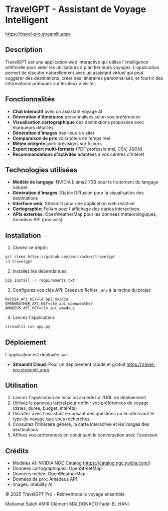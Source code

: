 # TravelGPT - Assistant de Voyage Intelligent
https://travel-pro.streamlit.app/

## Description
TravelGPT est une application web interactive qui utilise l'intelligence artificielle pour aider les utilisateurs à planifier leurs voyages. L'application permet de discuter naturellement avec un assistant virtuel qui peut suggérer des destinations, créer des itinéraires personnalisés, et fournir des informations pratiques sur les lieux à visiter.

## Fonctionnalités

- **Chat interactif** avec un assistant voyage AI
- **Génération d'itinéraires** personnalisés selon vos préférences
- **Visualisation cartographique** des destinations proposées avec marqueurs détaillés
- **Génération d'images** des lieux à visiter
- **Comparaison de prix** vols/hôtels en temps réel
- **Météo intégrée** avec prévisions sur 5 jours
- **Export rapport multi-formats** (PDF professionnel, CSV, JSON)
- **Recommandations d'activités** adaptées à vos centres d'intérêt

## Technologies utilisées

- **Modèle de langage**: NVIDIA Llama2 70B pour le traitement du langage naturel
- **Génération d'images**: Stable Diffusion pour la visualisation des destinations
- **Interface web**: Streamlit pour une application web réactive
- **Cartographie**: Folium pour l'affichage des cartes interactives
- **APIs externes**: OpenWeatherMap pour les données météorologiques, Amadeus API (prix vols)

## Installation

1. Clonez ce dépôt:
```bash
git clone https://github.com/amirzacker/travelgpt
cd travelgpt
```

2. Installez les dépendances:
```bash
pip install -r requirements.txt
```

3. Configurez vos clés API:
Créez un fichier `.env` à la racine du projet:
```
NVIDIA_API_KEY=lé_api_nvidia
OPENWEATHER_API_KEY=clé_api_openweather
AMADEUS_API_KEY=clé_api_amadeus
```

4. Lancez l'application:
```bash
streamlit run app.py
```

## Déploiement

L'application est déployée sur:

- **Streamlit Cloud**: Pour un déploiement rapide et gratuit https://travel-pro.streamlit.app/

## Utilisation

1. Lancez l'application en local ou accédez à l'URL de déploiement
2. Utilisez le panneau latéral pour définir vos préférences de voyage (dates, durée, budget, intérêts)
3. Discutez avec l'assistant en posant des questions ou en décrivant le type de voyage que vous recherchez
4. Consultez l'itinéraire généré, la carte interactive et les images des destinations
5. Affinez vos préférences en continuant la conversation avec l'assistant

## Crédits

- Modèles AI: NVIDIA NGC Catalog (https://catalog.ngc.nvidia.com/)
- Données cartographiques: OpenStreetMap
- Données météo: OpenWeatherMap
- Données de prix: Amadeus API
- Images: Stability AI


© 2025 TravelGPT Pro - Réinventons le voyage ensemble

Mahamat Saleh AMIR
Clément MALDONADO
Fadel EL HANI
```

